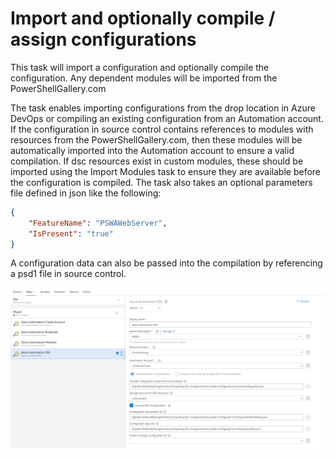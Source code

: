 # Import and optionally compile / assign configurations
This task will import a configuration and optionally compile the configuration. Any dependent modules will be imported from the PowerShellGallery.com

The task enables importing configurations from the drop location in Azure DevOps or compiling an existing configuration from an Automation account. If the configuration in source control contains references to modules with resources from the PowerShellGallery.com, then these modules will be automatically imported into the Automation account to ensure a valid compilation. If dsc resources exist in custom modules, these should be imported using the Import Modules task to ensure they are available before the configuration is compiled. The task also takes an optional parameters file defined in json like the following:

```json
{
    "FeatureName": "PSWAWebServer",
    "IsPresent": "true"
}
```
A configuration data can also be passed into the compilation by referencing a psd1 file in source control.

![Import and compile configuration](./media/importcompiledsc.png)

